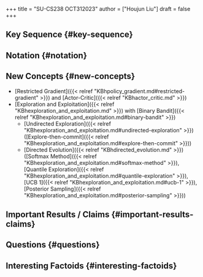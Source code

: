 +++
title = "SU-CS238 OCT312023"
author = ["Houjun Liu"]
draft = false
+++

## Key Sequence {#key-sequence}


## Notation {#notation}


## New Concepts {#new-concepts}

-   [Restricted Gradient]({{< relref "KBhpolicy_gradient.md#restricted-gradient" >}}) and [Actor-Critic]({{< relref "KBhactor_critic.md" >}})
-   [Exploration and Exploitation]({{< relref "KBhexploration_and_exploitation.md" >}}) with [Binary Bandit]({{< relref "KBhexploration_and_exploitation.md#binary-bandit" >}})
    -   [Undirected Exploration]({{< relref "KBhexploration_and_exploitation.md#undirected-exploration" >}}) ([Explore-then-commit]({{< relref "KBhexploration_and_exploitation.md#explore-then-commit" >}}))
    -   [Directed Evolution]({{< relref "KBhdirected_evolution.md" >}}) ([Softmax Method]({{< relref "KBhexploration_and_exploitation.md#softmax-method" >}}), [Quantile Exploration]({{< relref "KBhexploration_and_exploitation.md#quantile-exploration" >}}), [UCB 1]({{< relref "KBhexploration_and_exploitation.md#ucb-1" >}}), [Posterior Sampling]({{< relref "KBhexploration_and_exploitation.md#posterior-sampling" >}}))


## Important Results / Claims {#important-results-claims}


## Questions {#questions}


## Interesting Factoids {#interesting-factoids}
